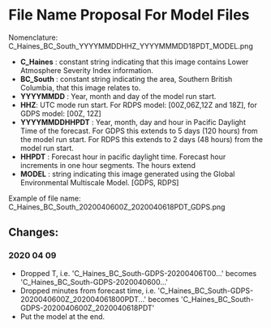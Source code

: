 # File Name Proposal For Model Files

Nomenclature:
C_Haines_BC_South_YYYYMMDDHHZ_YYYYMMMDD18PDT_MODEL.png

- **C_Haines** : constant string indicating that this image contains Lower Atmosphere Severity Index information.
- **BC_South** : constant string indicating the area, Southern British Columbia, that this image relates to.
- **YYYYMMDD** : Year, month and day of the model run start.
- **HHZ**: UTC mode run start. For RDPS model: [00Z,06Z,12Z and 18Z], for GDPS model: [00Z, 12Z]
- **YYYYMMDDHHPDT** : Year, month, day and hour in Pacific Daylight Time of the forecast. For GDPS this extends to 5 days (120 hours) from the model run start. For RDPS this extends to 2 days (48 hours) from the model run start.
- **HHPDT** : Forecast hour in pacific daylight time. Forecast hour increments in one hour segments. The hours extend
- **MODEL** : string indicating this image generated using the Global Environmental Multiscale Model. [GDPS, RDPS]

Example of file name: C_Haines_BC_South_2020040600Z_2020040618PDT_GDPS.png

## Changes:

### 2020 04 09

- Dropped T, i.e. 'C_Haines_BC_South-GDPS-20200406T00...' becomes 'C_Haines_BC_South-GDPS-2020040600...'
- Dropped minutes from forecast time, i.e. 'C_Haines_BC_South-GDPS-2020040600Z_202004061800PDT...' becomes 'C_Haines_BC_South-GDPS-2020040600Z_2020040618PDT'
- Put the model at the end.
